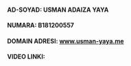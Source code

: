 #### AD-SOYAD: USMAN ADAIZA YAYA
#### NUMARA: B181200557
#### DOMAIN ADRESI: www.usman-yaya.me
#### VIDEO LINKI: 